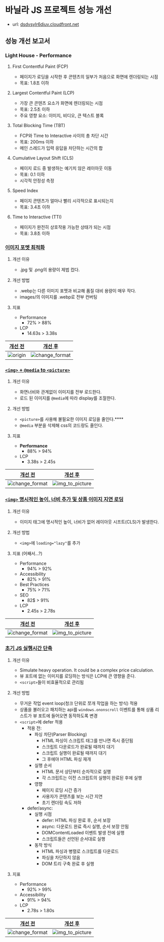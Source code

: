 # 바닐라 JS 프로젝트 성능 개선
- url: [dsdvsylr6diuv.cloudfront.net](dsdvsylr6diuv.cloudfront.net)

## 성능 개선 보고서

### Light House - Performance
1. First Contentful Paint (FCP)
   - 페이지가 로딩을 시작한 후 콘텐츠의 일부가 처음으로 화면에 렌더링되는 시점
   - 목표: 1.8초 이하

2. Largest Contentful Paint (LCP)
   - 가장 큰 콘텐츠 요소가 화면에 렌더링되는 시점
   - 목표: 2.5초 이하
   - 주요 영향 요소: 이미지, 비디오, 큰 텍스트 블록

3. Total Blocking Time (TBT)
   - FCP와 Time to Interactive 사이의 총 차단 시간
   - 목표: 200ms 이하
   - 메인 스레드가 입력 응답을 차단하는 시간의 합

4. Cumulative Layout Shift (CLS)
   - 페이지 로드 중 발생하는 예기치 않은 레이아웃 이동
   - 목표: 0.1 이하
   - 시각적 안정성 측정

5. Speed Index
   - 페이지 콘텐츠가 얼마나 빨리 시각적으로 표시되는지
   - 목표: 3.4초 이하

6. Time to Interactive (TTI)
   - 페이지가 완전히 상호작용 가능한 상태가 되는 시점
   - 목표: 3.8초 이하

### [이미지 포멧 최적화](https://github.com/temeraire97/front_3rd_chapter4-2_basic/commit/36190b71f21564d7342e1f784cd759723b33ab9f)
1. 개선 이유
   - .jpg 및 .png의 용량이 제법 컸다.
  
2. 개선 방법
   - .webp는 다른 이미지 포멧과 비교해 품질 대비 용량이 매우 작다.
   - images/의 이미지를 .webp로 전부 컨버팅

3. 지표
   - Performance
     - 72% > 88%
   - LCP
     - 14.63s > 3.38s

| [개선 전](https://github.com/temeraire97/front_3rd_chapter4-2_basic/issues/22) | [개선 후](https://github.com/temeraire97/front_3rd_chapter4-2_basic/issues/23) |
| ------------------------------------------------------------------------------ | ------------------------------------------------------------------------------ |
| ![origin](report/images/refactor_origin.png)                                   | ![change_format](report/images/refactor_change_format.png)                     |

### [`<img>` + `@media` to `<picture>`](https://github.com/temeraire97/front_3rd_chapter4-2_basic/commit/e196948887f9d54649d2e595344a6055ef8ed54a)
1. 개선 이유
   - 화면너비와 관계없이 이미지를 전부 로드한다.
   - 로드 된 이미지를 `@media`에 따라 display를 조절한다.
  
2. 개선 방법
   - `<picture>`를 사용해 불필요한 이미지 로딩을 줄인다.****
   - `@media` 부분을 삭제해 css의 코드량도 줄인다.

3. 지표
   - **Performance**
     - 88% > 94%
   - LCP
     - 3.38s > 2.45s

| [개선 전](https://github.com/temeraire97/front_3rd_chapter4-2_basic/issues/23) | [개선 후](https://github.com/temeraire97/front_3rd_chapter4-2_basic/issues/24) |
| ------------------------------------------------------------------------------ | ------------------------------------------------------------------------------ |
| ![change_format](report/images/refactor_change_format.png)                     | ![img_to_picture](report/images/refactor_img_to_picture.png)                   |

### [`<img>` 명시적인 높이, 너비 추가 및 상품 이미지 지연 로딩](https://github.com/temeraire97/front_3rd_chapter4-2_basic/commit/d5e01004a248d882ef61f666dfea5e8d29c5fcab)
1. 개선 이유
   - 이미지 태그에 명시적인 높이, 너비가 없어 레이아웃 시프트(CLS)가 발생한다.
  
2. 개선 방법
   - `<img>`에 `loading="lazy"`를 추가

3. 지표 (어째서...?)
   - Performance
     - 94% > 92%
   - Accessibility
     - 82% > 91%
   - Best Practices
     - 75% > 71%
   - SEO
     - 82$ > 91%
   - LCP
     - 2.45s > 2.78s

| [개선 전](https://github.com/temeraire97/front_3rd_chapter4-2_basic/issues/24) | [개선 후](https://github.com/temeraire97/front_3rd_chapter4-2_basic/issues/25) |
| ------------------------------------------------------------------------------ | ------------------------------------------------------------------------------ |
| ![change_format](report/images/refactor_img_to_picture.png)                    | ![img_to_picture](report/images/refactor_explicit_height_width.png)            |

### [초기 JS 실행시간 단축](https://github.com/temeraire97/front_3rd_chapter4-2_basic/commit/f885d415086c7ae0d73c981710a63cbf98a66998)
1. 개선 이유
   - Simulate heavy operation. It could be a complex price calculation.
   - 뷰 포트에 없는 이미지를 로딩하는 방식은 LCP에 큰 영향을 준다.
   - `<script>`들이 비효율적으로 관리됨
  
2. 개선 방법
   - 무거운 작업 event loop(청크 단위로 쪼개 작업을 하는 방식) 적용
   - 상품을 불러오고 패치하는 api를 `windows.ononscroll` 이벤트를 통해 상품 리스트가 뷰 포트에 들어오면 동작하도록 변경
   - `<script>`에 defer 적용
     - 적용 전:
       - 파싱 차단(Parser Blocking)
         - HTML 파싱이 스크립트 태그를 만나면 즉시 중단됨
         - 스크립트 다운로드가 완료될 때까지 대기
         - 스크립트 실행이 완료될 때까지 대기
         - 그 후에야 HTML 파싱 재개
       - 실행 순서
         - HTML 문서 상단부터 순차적으로 실행
         - 각 스크립트는 이전 스크립트의 실행이 완료된 후에 실행
       - 영향
         - 페이지 로딩 시간 증가
         - 사용자가 콘텐츠를 보는 시간 지연
         - 초기 렌더링 속도 저하
     - defer/async:
       - 실행 시점
         - defer: HTML 파싱 완료 후, 순서 보장
         - async: 다운로드 완료 즉시 실행, 순서 보장 안됨
         - DOMContentLoaded 이벤트 발생 전에 실행
         - 스크립트들은 선언된 순서대로 실행
       - 동작 방식
         - HTML 파싱과 병렬로 스크립트를 다운로드
         - 파싱을 차단하지 않음
         - DOM 트리 구축 완료 후 실행

3. 지표
   - Performance
     - 92% > 99%
   - Accessibility
     - 91% > 94%
   - LCP
     - 2.78s > 1.80s

| [개선 전](https://github.com/temeraire97/front_3rd_chapter4-2_basic/issues/25) | [개선 후](https://github.com/temeraire97/front_3rd_chapter4-2_basic/issues/26) |
| ------------------------------------------------------------------------------ | ------------------------------------------------------------------------------ |
| ![change_format](report/images/refactor_explicit_height_width.png)             | ![img_to_picture](report/images/refactor_initial_JS.png)                       |

